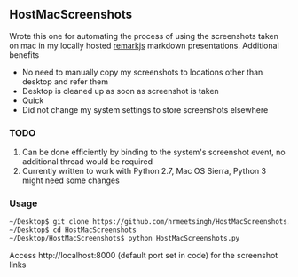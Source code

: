 ## HostMacScreenshots
Wrote this one for automating the process of using the screenshots taken on mac in my locally hosted [remarkjs](https://remarkjs.com) markdown presentations.
Additional benefits
- No need to manually copy my screenshots to locations other than desktop and refer them
- Desktop is cleaned up as soon as screenshot is taken
- Quick
- Did not change my system settings to store screenshots elsewhere

### TODO
1. Can be done efficiently by binding to the system's screenshot event, no additional thread would be required
2. Currently written to work with Python 2.7, Mac OS Sierra, Python 3 might need some changes

### Usage
```bash
~/Desktop$ git clone https://github.com/hrmeetsingh/HostMacScreenshots.git
~/Desktop$ cd HostMacScreenshots
~/Desktop/HostMacScreenshots$ python HostMacScreenshots.py
```

Access http://localhost:8000 (default port set in code) for the screenshot links

